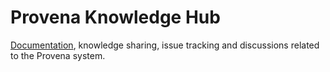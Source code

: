 # Provena Knowledge Hub

[Documentation](http://docs.provena.io), knowledge sharing, issue tracking and discussions related to the Provena system.
